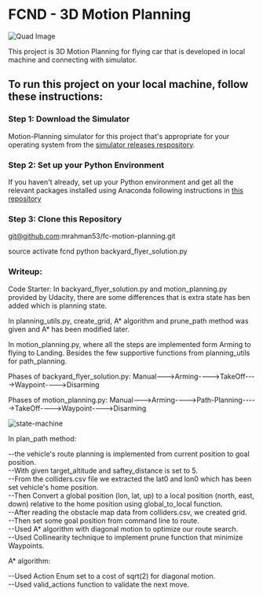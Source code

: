 # FCND - 3D Motion Planning
![Quad Image](./misc/enroute.png)


This project is 3D Motion Planning for flying car that is developed in local machine and connecting with simulator.

## To run this project on your local machine, follow these instructions:
### Step 1: Download the Simulator
Motion-Planning simulator for this project that's appropriate for your operating system from the [simulator releases respository](https://github.com/udacity/FCND-Simulator-Releases/releases).


### Step 2: Set up your Python Environment
If you haven't already, set up your Python environment and get all the relevant packages installed using Anaconda following instructions in [this repository](https://github.com/udacity/FCND-Term1-Starter-Kit)

### Step 3: Clone this Repository

git@github.com:mrahman53/fc-motion-planning.git

source activate fcnd
python backyard_flyer_solution.py



### Writeup:

Code Starter:
In backyard_flyer_solution.py and motion_planning.py provided by Udacity, there are some differences that is extra state has ben added
which is planning state.

In planning_utils.py, create_grid, A* algorithm and prune_path method was given and A* has been modified later.

In motion_planning.py, where all the steps are implemented form Arming to flying to Landing. Besides the few supportive functions
from planning_utils for path_planning.


Phases of backyard_flyer_solution.py:
Manual--->Arming---->TakeOff---->Waypoint---->Disarming

Phases of motion_planning.py:
Manual--->Arming---->Path-Planning----->TakeOff---->Waypoint---->Disarming


![state-machine](https://user-images.githubusercontent.com/1839661/41432061-e0b022ec-6fe2-11e8-8b93-76e25a95fc6b.png)


In plan_path method:

--the vehicle's route planning is implemented from current position to goal position. <br/>
--With given target_altitude and saftey_distance is set to 5. <br/>
--From the colliders.csv file we extracted the lat0 and lon0 which has been set vehicle's home position. <br/>
--Then Convert a global position (lon, lat, up) to a local position (north, east, down) relative to the home position using global_to_local function. <br/>
--After reading the obstacle map data from colliders.csv, we created grid. <br/>
--Then set some goal position from command line to route. <br/>
--Used A* algorithm with diagonal motion to optimize our route search. <br/>
--Used Collinearity technique to implement prune function that minimize Waypoints. <br/>

A* algorithm:

--Used Action Enum set to a cost of sqrt(2) for diagonal motion. <br/>
--Used valid_actions function to validate the next move. <br/>